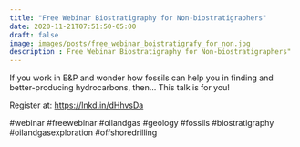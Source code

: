 ```yaml
---
title: "Free Webinar Biostratigraphy for Non-biostratigraphers"
date: 2020-11-21T07:51:50-05:00
draft: false
image: images/posts/free_webinar_boistratigrafy_for_non.jpg
description : Free Webinar Biostratigraphy for Non-biostratigraphers"
---
```


If you work in E&P and wonder how fossils can help you in finding and better-producing hydrocarbons, then... 
This talk is for you!

Register at: https://lnkd.in/dHhvsDa

#webinar #freewebinar #oilandgas #geology #fossils #biostratigraphy #oilandgasexploration #offshoredrilling